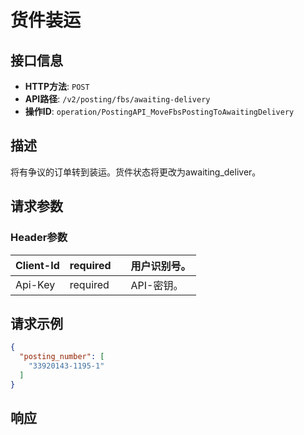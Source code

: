 # 货件装运

## 接口信息

- **HTTP方法**: `POST`
- **API路径**: `/v2/posting/fbs/awaiting-delivery`
- **操作ID**: `operation/PostingAPI_MoveFbsPostingToAwaitingDelivery`

## 描述

将有争议的订单转到装运。货件状态将更改为awaiting_deliver。

## 请求参数

### Header参数

| Client-Id | required |  | 用户识别号。 |
|---|---|---|---|
| Api-Key | required |  | API-密钥。 |

## 请求示例

```json
{
  "posting_number": [
    "33920143-1195-1"
  ]
}
```

## 响应
